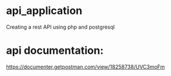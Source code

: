 # api_application
Creating a rest API using php and postgresql

# api documentation:

https://documenter.getpostman.com/view/18258738/UVC3moFm